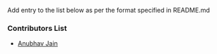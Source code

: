 Add entry to the list below as per the format specified in README.md

### Contributors List
- [Anubhav Jain](https://github.com/develop-build/)


